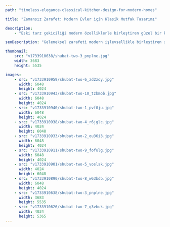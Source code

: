 ```yaml
---
path: "timeless-elegance-classical-kitchen-design-for-modern-homes"

title: "Zamansız Zarafet: Modern Evler için Klasik Mutfak Tasarımı"

description:
    - "Eski tarz çekiciliği modern özelliklerle birleştiren güzel bir klasik mutfak tasarladık. Ekibimiz, tüm alanda özel yapım dolaplar ve yüksek kaliteli malzemeler kullandı. Modern konforu eklerken geleneksel görünümü korumak için her detay özenle seçildi. Mutfakta bol miktarda depolama alanı bulunuyor ve içinde hareket etmesi kolay. Günlük yemek pişirme ve aile buluşmaları için mükemmel çalışan, zarif görünümlü, sıcak ve davetkar bir oda yarattık."

seoDescription: "Geleneksel zarafeti modern işlevsellikle birleştiren zamansız klasik mutfak tasarımlarını keşfedin. Özel yapım dolaplar, premium malzemeler ve uzman işçilik, stil ve kullanım kolaylığının mükemmel dengesini yaratır. Lüks mutfak tasarımcılarımızla alanınızı dönüştürün."

thumbnail:
    src: "v1733910638/shubat-two-3_pnplne.jpg"
    width: 3683
    height: 5535

images:
    - src: "v1733910959/shubat-two-6_zd2zoy.jpg"
      width: 6048
      height: 4024
    - src: "v1733910943/shubat-two-10_tzbmob.jpg"
      width: 6048
      height: 4024
    - src: "v1733910940/shubat-two-1_pvf0ju.jpg"
      width: 6048
      height: 4024
    - src: "v1733910938/shubat-two-4_r6jglc.jpg"
      width: 4024
      height: 6048
    - src: "v1733910933/shubat-two-2_ou36i3.jpg"
      width: 6048
      height: 4024
    - src: "v1733910911/shubat-two-9_fofulg.jpg"
      width: 6048
      height: 4024
    - src: "v1733910901/shubat-two-5_voslsk.jpg"
      width: 4024
      height: 6048
    - src: "v1733910890/shubat-two-8_w63bdb.jpg"
      width: 6048
      height: 4024
    - src: "v1733910638/shubat-two-3_pnplne.jpg"
      width: 3683
      height: 5535
    - src: "v1733910626/shubat-two-7_q3vbuk.jpg"
      width: 4024
      height: 5365
---
```

